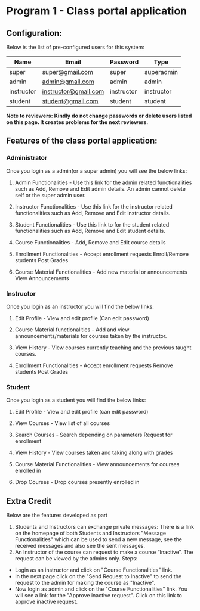 # Program 1 - Class portal application

## Configuration:
Below is the list of pre-configured users for this system:

| Name         | Email                         | Password | Type  |
| ------------- | ---------------------- 	|-------------|--------|
| super          | super@gmail.com    | super        | superadmin|
| admin         | admin@gmail.com      | admin       | admin |
| instructor    | instructor@gmail.com | instructor |    instructor  |
| student		| student@gmail.com | student | student |

<b>
Note to reviewers: Kindly do not change passwords or delete users listed on this page. It creates problems for the next reviewers.
</b>

## Features of the class portal application:

### Administrator
Once you login as a admin(or a super admin) you will see the below links:

1. Admin Functionalities - Use this link for the admin related functionalities such as Add, Remove and Edit admin details. An admin cannot delete self or the super admin user.

2. Instructor Functionalities - Use this link for the instructor related functionalities such as Add, Remove and Edit instructor details.

3. Student Functionalities - Use this link to for the student related functionalities such as Add, Remove and Edit student details.

4. Course Functionalities - Add, Remove and Edit course details

5. Enrollment Functionalities - Accept enrollment requests
Enroll/Remove students
Post Grades

6. Course Material Functionalities - Add new material or announcements
View Announcements


### Instructor

Once you login as an instructor you will find the below links:

1. Edit Profile - View and edit profile (Can edit password)

2. Course Material functionalities - Add and view announcements/materials for courses taken by the instructor.

3. View History - View courses currently teaching and the previous taught courses.

4. Enrollment Functionalities - Accept enrollment requests
Remove students
Post Grades


### Student

Once you login as a student you will find the below links:

1. Edit Profile - View and edit profile (can edit password)

2. View Courses - View list of all courses

3. Search Courses - Search depending on parameters
Request for enrollment

4. View History - View courses taken and taking along with grades

5. Course Material Functionalities - View announcements for courses enrolled in

6. Drop Courses - Drop courses presently enrolled in

## Extra Credit

Below are the features developed as part
1. Students and Instructors can exchange private messages: There is a link on the homepage of both Students and Instructors "Message Functionalities" which can be used to send a new message, see the received messages and also see the sent messages.
2. An Instructor of the course can request to make a course “Inactive”. The request can be viewed by the admins only.
Steps:
- Login as an instructor and click on "Course Functionalities" link.
- In the next page click on the "Send Request to Inactive"
to send the request to the admin for making the course as "Inactive".
- Now login as admin and click on the "Course Functionalities"
link. You will see a link for the "Approve inactive request". Click on this link to approve inactive request.


